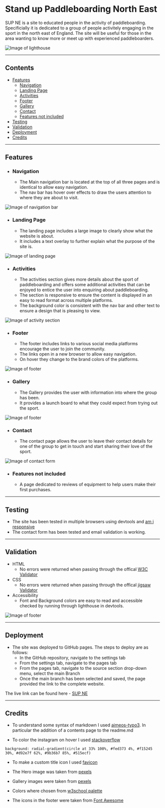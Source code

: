 # Stand up Paddleboarding North East

SUP NE is a site to educated people in the activity of paddleboarding. Specificially it is dedicated to a group of people activitely engaging in the sport in the north east of England. The site will be useful for those in the area wanting to know more or meet up with experienced paddleboarders.


![Image of lighthouse](assets/media/images/responsive.jpg)

---

## Contents

- [Features](#features)
    - [Navigation](#navigation)
    - [Landing Page](#landing-page)
    - [Activities](#activities)
    - [Footer](#footer)
    - [Gallery](#gallery)
    - [Contact](#contact)
    - [Features not included](#features-not-included)
- [Testing](#testing)
- [Validation](#validation)
- [Deployment](#deployment)
- [Credits](#credits)

---

## Features 

- ### Navigation
    - The Main navigation bar is located at the top of all three pages and is identical to allow easy navigation.
    - The nav bar has hover over effects to draw the users attention to where they are about to visit.

![Image of navigation bar](assets/media/images/navbar.jpg)

- ### Landing Page
    - The landing page includes a large image to clearly show what the website is about.
    - It includes a text overlay to further explain what the purpose of the site is.

![Image of landing page](assets/media/images/landing.jpg)

- ### Activities
    - The activities section gives more details about the sport of paddleboarding and offers some additional activities that can be enjoyed to entice the user into enquiring about paddleboarding.
    - The section is responsive to ensure the content is displayed in an easy to read format across multiple platforms.
    - The background color is consistent with the nav bar and other text to ensure a design that is pleasing to view.

![Image of activity section](assets/media/images/activities.jpg)

- ### Footer
    - The footer includes links to various social media platforms encourage the user to join the community.
    - The links open in a new browser to allow easy navigation.
    - On hover they change to the brand colors of the platforms.

![Image of footer](assets/media/images/social.jpg)

- ### Gallery
    - The Gallery provides the user with information into where the group has been.
    - It provides a launch board to what they could expect from trying out the sport.

![Image of footer](assets/media/images/gallery.jpg)

- ### Contact
    - The contact page allows the user to leave their contact details for one of the group to get in touch and start sharing their love of the sport.


![Image of contact form](assets/media/images/contact.jpg)


- ### Features not included
    - A page dedicated to reviews of equipment to help users make their first purchases.

---

## Testing
- The site has been tested in multiple browsers using devtools and [am i responsive](http://ami.responsivedesign.is/)
- The contact form has been tested and email validation is working.

---

## Validation
- HTML
    - No errors were returned when passing through the offical [W3C Validator](
    https://jigsaw.w3.org/css-validator/)
- CSS
    - No errors were returned when passing through the offical [jigsaw Validator](https://jigsaw.w3.org/css-validator/) 
- Accessibility
    - Font and Background colors are easy to read and accessible checked by running through lighthouse in devtools.

![Image of footer](assets/media/images/lighthouse.jpg)

---

## Deployment
- The site was deployed to GitHub pages. The steps to deploy are as follows:
    - In the GitHub repository, navigate to the settings tab
    - From the settings tab, navigate to the pages tab
    - From the pages tab, navigate to the source section drop-down menu, select the main Branch
    - Once the main branch has been selected and saved, the page provided the link to the complete website.

The live link can be found here - [SUP NE](https://mealypudding.github.io/Portfolio1/)

---

## Credits

 - To understand some syntax of markdown I used [aimeos-typo3](https://github.com/aimeos/aimeos-typo3/blob/master/README.md#composer). In particular the addition of a contents page to the readme.md

 - To color the instagram on hover I used [stackoverflow](https://stackoverflow.com/questions/37751375/instagram-new-logo-css-background)
 ```
 background: radial-gradient(circle at 33% 100%, #fed373 4%, #f15245 30%, #d92e7f 62%, #9b36b7 85%, #515ecf)
 ```
 - To make a custom title icon I used [favicon](https://favicon.io/favicon-generator/)
 
 - The Hero image was taken from [pexels](https://www.pexels.com)
 - Gallery images were taken from [pexels](https://www.pexels.com)

 - Colors where chosen from [w3school palette](https://www.w3schools.com/colors/colors_palettes.asp)

 - The icons in the footer were taken from [Font Awesome](https://fontawesome.com/)